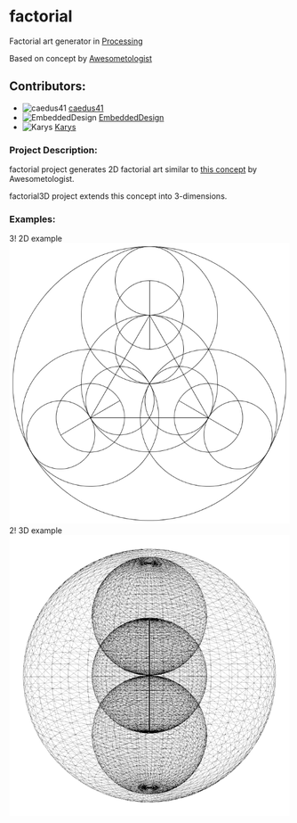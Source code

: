 # factorial
Factorial art generator in [Processing](https://processing.org/)

Based on concept by [Awesometologist](http://awesometologist.deviantart.com/gallery/41641535/Factorial)

## Contributors:

* <img src="https://avatars3.githubusercontent.com/u/8161667?v=3&s=60" href="https://github.com/caedus41" alt="caedus41" width="22" height="22"> [caedus41](https://github.com/caedus41)
* <img src="https://avatars2.githubusercontent.com/u/7968093?v=3&s=60" href="https://github.com/EmbeddedDesign" alt="EmbeddedDesign" width="22" height="22"> [EmbeddedDesign](https://github.com/EmbeddedDesign)
* <img src="https://avatars0.githubusercontent.com/u/7199971?v=3&s=60" href="https://github.com/Karys" alt="Karys" width="22" height="22"> [Karys](https://github.com/Karys)

### Project Description:
factorial project generates 2D factorial art similar to [this concept](http://awesometologist.deviantart.com/gallery/41641535/Factorial) by Awesometologist.

factorial3D project extends this concept into 3-dimensions.

### Examples:
3! 2D example
![3!2D](/examples/3factorial.png)
2! 3D example
![2!3D](/examples/2factorial3D.png)
